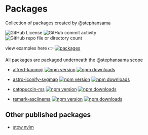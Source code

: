 # Packages

Collection of packages created by [@stephansama](https://github.com/stephansama)

![GitHub License](https://img.shields.io/github/license/stephansama/packages)
![GitHub commit activity](https://img.shields.io/github/commit-activity/w/stephansama/packages)
![GitHub repo file or directory count](https://img.shields.io/github/directory-file-count/stephansama/packages)

view examples here 👉 [![packages](https://pkg.pr.new/badge/stephansama/packages?style=flat&color=000&logoSize=auto)](https://pkg.pr.new/~/stephansama/packages)

All packages are packaged underneath the @stephansama scope

- [alfred-kaomoji](https://packages.stephanrandle.workers.dev/modules/_stephansama_alfred-kaomoji)
  [![npm version](https://badge.fury.io/js/@stephansama%2Falfred-kaomoji.svg)](https://badge.fury.io/js/@stephansama%2Falfred-kaomoji)
  [![npm downloads](https://img.shields.io/npm/dw/@stephansama/alfred-kaomoji)](https://www.npmjs.com/package/@stephansama/alfred-kaomoji)

- [astro-iconify-svgmap](https://packages.stephanrandle.workers.dev/modules/_stephansama_astro-iconify-svgmap)
  [![npm version](https://badge.fury.io/js/@stephansama%2Fastro-iconify-svgmap.svg)](https://badge.fury.io/js/@stephansama%2Fastro-iconify-svgmap)
  [![npm downloads](https://img.shields.io/npm/dw/@stephansama/astro-iconify-svgmap)](https://www.npmjs.com/package/@stephansama/astro-iconify-svgmap)

- [catppuccin-rss](https://packages.stephanrandle.workers.dev/modules/_stephansama_catppuccin-rss)
  [![npm version](https://badge.fury.io/js/@stephansama%2Fcatppuccin-rss.svg)](https://badge.fury.io/js/@stephansama%2Fcatppuccin-rss)
  [![npm downloads](https://img.shields.io/npm/dw/@stephansama/catppuccin-rss)](https://www.npmjs.com/package/@stephansama/catppuccin-rss)

- [remark-asciinema](https://packages.stephanrandle.workers.dev/modules/_stephansama_remark-asciinema)
  [![npm version](https://badge.fury.io/js/@stephansama%2Fremark-asciinema.svg)](https://badge.fury.io/js/@stephansama%2Fremark-asciinema)
  [![npm downloads](https://img.shields.io/npm/dw/@stephansama/remark-asciinema)](https://www.npmjs.com/package/@stephansama/remark-asciinema)

## Other published packages

- [stow.nvim](https://github.com/stephansama/stow.nvim)
